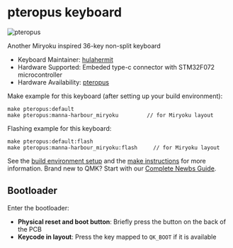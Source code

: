 # pteropus keyboard

![pteropus](https://i.imgur.com/5AACuSX.jpg)

Another Miryoku inspired 36-key non-split keyboard

* Keyboard Maintainer: [hulahermit](https://github.com/hulahermit)
* Hardware Supported: Embeded type-c connector with STM32F072 microcontroller
* Hardware Availability: [pteropus](https://github.com/hulahermit/pteropus_keyboard)

Make example for this keyboard (after setting up your build environment):

    make pteropus:default
    make pteropus:manna-harbour_miryoku         // for Miryoku layout

Flashing example for this keyboard:

    make pteropus:default:flash
    make pteropus:manna-harbour_miryoku:flash     // for Miryoku layout

See the [build environment setup](https://docs.qmk.fm/#/getting_started_build_tools) and the [make instructions](https://docs.qmk.fm/#/getting_started_make_guide) for more information. Brand new to QMK? Start with our [Complete Newbs Guide](https://docs.qmk.fm/#/newbs).

## Bootloader

Enter the bootloader:

* **Physical reset and boot button**: Briefly press the button on the back of the PCB
* **Keycode in layout**: Press the key mapped to `QK_BOOT` if it is available
